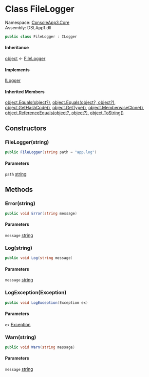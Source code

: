# <a id="ConsoleApp3_Core_FileLogger"></a> Class FileLogger

Namespace: [ConsoleApp3.Core](ConsoleApp3.Core.md)  
Assembly: DSLApp1.dll  

```csharp
public class FileLogger : ILogger
```

#### Inheritance

[object](https://learn.microsoft.com/dotnet/api/system.object) ← 
[FileLogger](ConsoleApp3.Core.FileLogger.md)

#### Implements

[ILogger](ConsoleApp3.Core.ILogger.md)

#### Inherited Members

[object.Equals\(object?\)](https://learn.microsoft.com/dotnet/api/system.object.equals\#system\-object\-equals\(system\-object\)), 
[object.Equals\(object?, object?\)](https://learn.microsoft.com/dotnet/api/system.object.equals\#system\-object\-equals\(system\-object\-system\-object\)), 
[object.GetHashCode\(\)](https://learn.microsoft.com/dotnet/api/system.object.gethashcode), 
[object.GetType\(\)](https://learn.microsoft.com/dotnet/api/system.object.gettype), 
[object.MemberwiseClone\(\)](https://learn.microsoft.com/dotnet/api/system.object.memberwiseclone), 
[object.ReferenceEquals\(object?, object?\)](https://learn.microsoft.com/dotnet/api/system.object.referenceequals), 
[object.ToString\(\)](https://learn.microsoft.com/dotnet/api/system.object.tostring)

## Constructors

### <a id="ConsoleApp3_Core_FileLogger__ctor_System_String_"></a> FileLogger\(string\)

```csharp
public FileLogger(string path = "app.log")
```

#### Parameters

`path` [string](https://learn.microsoft.com/dotnet/api/system.string)

## Methods

### <a id="ConsoleApp3_Core_FileLogger_Error_System_String_"></a> Error\(string\)

```csharp
public void Error(string message)
```

#### Parameters

`message` [string](https://learn.microsoft.com/dotnet/api/system.string)

### <a id="ConsoleApp3_Core_FileLogger_Log_System_String_"></a> Log\(string\)

```csharp
public void Log(string message)
```

#### Parameters

`message` [string](https://learn.microsoft.com/dotnet/api/system.string)

### <a id="ConsoleApp3_Core_FileLogger_LogException_System_Exception_"></a> LogException\(Exception\)

```csharp
public void LogException(Exception ex)
```

#### Parameters

`ex` [Exception](https://learn.microsoft.com/dotnet/api/system.exception)

### <a id="ConsoleApp3_Core_FileLogger_Warn_System_String_"></a> Warn\(string\)

```csharp
public void Warn(string message)
```

#### Parameters

`message` [string](https://learn.microsoft.com/dotnet/api/system.string)

